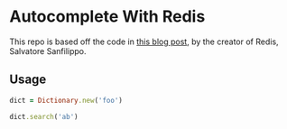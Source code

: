 # Autocomplete With Redis

This repo is based off the code in
[this blog post](http://oldblog.antirez.com/post/autocomplete-with-redis.html),
by the creator of Redis, Salvatore Sanfilippo.

## Usage

```ruby
dict = Dictionary.new('foo')

dict.search('ab')
```
